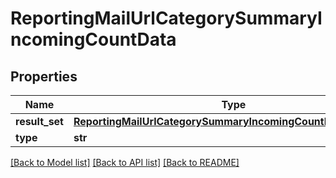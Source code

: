 # ReportingMailUrlCategorySummaryIncomingCountData

## Properties
Name | Type | Description | Notes
------------ | ------------- | ------------- | -------------
**result_set** | [**ReportingMailUrlCategorySummaryIncomingCountDataResultSet**](ReportingMailUrlCategorySummaryIncomingCountDataResultSet.md) |  | [optional] 
**type** | **str** |  | [optional] 

[[Back to Model list]](../README.md#documentation-for-models) [[Back to API list]](../README.md#documentation-for-api-endpoints) [[Back to README]](../README.md)

